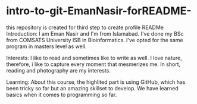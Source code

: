 # intro-to-git-EmanNasir-forREADME-
this repository is created for third step to create profile READMe
Introduction: I am Eman Nasir and I'm from Islamabad. I've done my BSc from COMSATS University ISB in Bioinformatics. I've opted for the same program in masters level as well. 

Interests: I like to read and sometimes like to write as well. I love nature, therefore, i like to capture every moment that mesmerizes me. In short, reading and photography are my interests.

Learning: About this course, the highlited part is using GitHub, which has been tricky so far but an amazing skillset to develop. We have learned basics when it comes to programming so far. 
